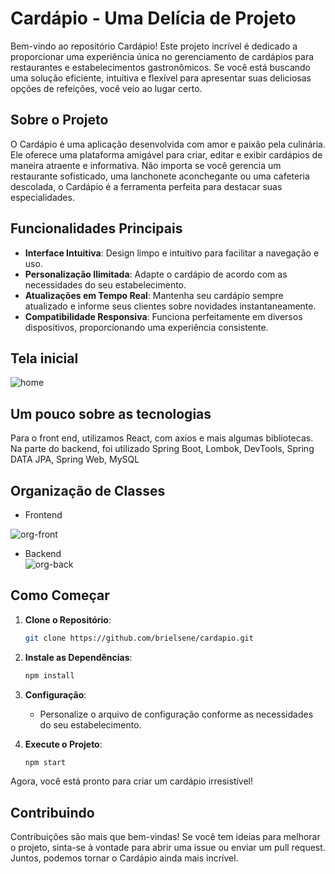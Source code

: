 # Cardápio - Uma Delícia de Projeto

Bem-vindo ao repositório Cardápio! Este projeto incrível é dedicado a proporcionar uma experiência única no gerenciamento de cardápios para restaurantes e estabelecimentos gastronômicos. Se você está buscando uma solução eficiente, intuitiva e flexível para apresentar suas deliciosas opções de refeições, você veio ao lugar certo.

## Sobre o Projeto

O Cardápio é uma aplicação desenvolvida com amor e paixão pela culinária. Ele oferece uma plataforma amigável para criar, editar e exibir cardápios de maneira atraente e informativa. Não importa se você gerencia um restaurante sofisticado, uma lanchonete aconchegante ou uma cafeteria descolada, o Cardápio é a ferramenta perfeita para destacar suas especialidades.

## Funcionalidades Principais

- **Interface Intuitiva**: Design limpo e intuitivo para facilitar a navegação e uso.
- **Personalização Ilimitada**: Adapte o cardápio de acordo com as necessidades do seu estabelecimento.
- **Atualizações em Tempo Real**: Mantenha seu cardápio sempre atualizado e informe seus clientes sobre novidades instantaneamente.
- **Compatibilidade Responsiva**: Funciona perfeitamente em diversos dispositivos, proporcionando uma experiência consistente.

## Tela inicial
![home](https://github.com/brielsene/cardapio/assets/87671071/d37fda74-fbf0-472d-be38-c70eb7eec435)

## Um pouco sobre as tecnologias
Para o front end, utilizamos React, com axios e mais algumas bibliotecas.
Na parte do backend, foi utilizado Spring Boot, Lombok, DevTools, Spring DATA JPA, Spring Web, MySQL

## Organização de Classes

- Frontend
   <br>
   
![org-front](https://github.com/brielsene/cardapio/assets/87671071/376d0d92-c20e-4b9f-a313-20ae34fc7ae9)

- Backend
  <br>
![org-back](https://github.com/brielsene/cardapio/assets/87671071/d57a9977-3054-4d63-baa1-a5c59fd13fe8)


## Como Começar

1. **Clone o Repositório**: 
    ```bash
    git clone https://github.com/brielsene/cardapio.git
    ```

2. **Instale as Dependências**:
    ```bash
    npm install
    ```

3. **Configuração**:
   - Personalize o arquivo de configuração conforme as necessidades do seu estabelecimento.

4. **Execute o Projeto**:
    ```bash
    npm start
    ```

Agora, você está pronto para criar um cardápio irresistível!

## Contribuindo

Contribuições são mais que bem-vindas! Se você tem ideias para melhorar o projeto, sinta-se à vontade para abrir uma issue ou enviar um pull request. Juntos, podemos tornar o Cardápio ainda mais incrível.

